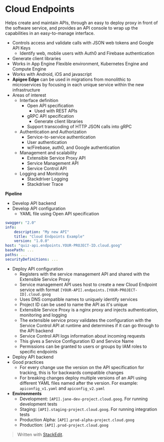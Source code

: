 # Cloud Endpoints

Helps create and maintain APIs, through an easy to deploy proxy in front of the software service, and provides an API console to wrap up the capabilities in an easy-to-manage interface.

- Controls access and validate calls with JSON web tokens and Google API Keys
	- Identify web, mobile users with Auth0 and Firebase authentication
- Generate client libraries
- Works in App Engine Flexible environment, Kubernetes Engine and Compute Engine
- Works with Android, iOS and javascript
- **Apigee Edge** can be used in migrations from monolithic to microservices by focusing in each unique service within the new infrastructure
- Areas of interest
	- Interface definition
		- Open API specification
			- Used with REST APIs
		- gRPC API specification
			- Generate client libraries
		- Support transcoding of HTTP JSON calls into gRPC
	- Authentication and Authorization
		- Service-to-service authentication
		- User authentication 
		- w/Firebase, auth0, and Google authentication
	- Management and scalability
		- Extensible Service Proxy API
		- Service Management API
		- Service Control API
	- Logging and Monitoring
		- Stackdriver Logging
		- Stackdriver Trace

**Pipeline**
- Develop API backend
- Develop API configuration
	- YAML file using Open API specification
```yaml
swagger: "2.0"
info:
	description: "My new API"
	title: "Cloud Endpoints Example"
	version: "1.0.0"
host: "quiz-api.endpoints.YOUR-PROJECT-ID.cloud.goog"
basePath: ...
paths: ...
securityDefinitions: ...
```
- Deploy API configuration
	- Registers with the service management API and shared with the Extensible Service Proxy
	- Service management API uses host to create a new Cloud Endpoint service with format `[YOUR-API].endpoints.[YOUR-PROJECT-ID].cloud.goog`
	- Uses DNS compatible names to uniquely identify services
	- Project ID can be used to name the API as it's unique
	- Extensible Service Proxy is a nginx proxy and injects authentication, monitoring and logging
	- The extensible service proxy validates the configuration with the Service Control API at runtime and determines if it can go through to the API backend
	- Service Control API logs information about incoming requests
	- This gives a Service Configuration ID and Service Name
	- Permissions can be granted to users or groups by IAM roles to specific endpoints
- Deploy API backend
- Good practices
	- For every change use the version on the API specification for tracking, this is for backwards compatible changes
	- For breaking changes deploy multiple versions of an API using different YAML files named after the version. For example: `apiconfig_v1.yaml` and `apiconfig_v2.yaml`
- **Environments**
	- Development: `[API].jane-dev-project.cloud.goog`. For running development tests
	- Staging: `[API].staging-project.cloud.goog`. For running integration tests
	- Production Alpha: `[API].prod-alpha-project.cloud.goog`
	- Production: `[API].prod-project.cloud.goog`

> Written with [StackEdit](https://stackedit.io/).
<!--stackedit_data:
eyJoaXN0b3J5IjpbNTc5NzAxNTQsMjA1MDA3OTM1NywtMTg2OD
A5MjU2MF19
-->